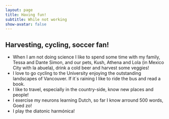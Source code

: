 ```yaml
---
layout: page
title: Having fun!
subtitle: While not working
show-avatar: false
---
```

## Harvesting, cycling, soccer fan!

- When I am not doing science I like to spend some time with my family, Tessa and Dante Simon, and our pets, Kush, Athena and Lola (in Mexico City with la abuela), drink a cold beer and harvest some veggies!
- I love to go cycling to the University enjoying the outstanding landscapes of Vancouver. If it´s raining I like to ride the bus and read a book. 
- I like to travel, especially in the country-side, know new places and people!
- I exercise my neurons learning Dutch, so far I know arround 500 words, Goed zo!
- I play the diatonic harmónica! 




